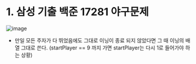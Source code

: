 # 1. 삼성 기출 백준 17281 야구문제

![image](https://user-images.githubusercontent.com/87481266/148859820-ed935291-2ab0-4ec9-a127-41a3cbe4acab.png)

- 만일 모든 주자가 다 뛰었음에도 그대로 이닝이 종료 되지 않았다면 그 때 이닝의 배열 그대로 쓴다. (startPlayer == 9 까지 가면 startPlayer는 다시 1로 들어가야 하는 상황)